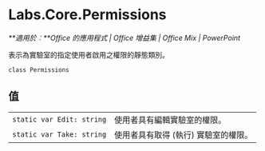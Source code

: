 
# <a name="labs.core.permissions"></a>Labs.Core.Permissions

 _**適用於︰**Office 的應用程式 | Office 增益集 | Office Mix | PowerPoint_

表示為實驗室的指定使用者啟用之權限的靜態類別。

```
class Permissions
```


## <a name="values"></a>值


|||
|:-----|:-----|
| `static var Edit: string`|使用者具有編輯實驗室的權限。|
| `static var Take: string`|使用者具有取得 (執行) 實驗室的權限。|

